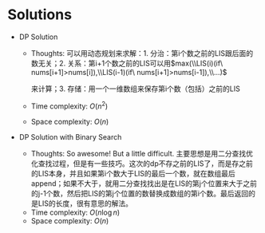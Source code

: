 # Solutions

* DP Solution

  * Thoughts: 可以用动态规划来求解：1. 分治：第i个数之前的LIS跟后面的数无关；2. 关系：第i+1个数之前的LIS可以用$max(\\LIS(i)(if\ nums[i+1]>nums[i]),\\LIS(i-1)(if\ nums[i+1]>nums[i-1]),\\...)$ 

    来计算；3. 存储：用一个一维数组来保存第i个数（包括）之前的LIS

  * Time complexity: $O(n^2)$

  * Space complexity: $O(n)$

* DP Solution with Binary Search

  * Thoughts: So awesome! But a little difficult. 主要思想是用二分查找优化查找过程，但是有一些技巧。这次的dp不存之前的LIS了，而是存之前的LIS本身，并且如果第i个数大于LIS的最后一个数，就在数组最后append；如果不大于，就用二分查找找出是在LIS的第j个位置来大于之前的j-1个数，然后把LIS的第j个位置的数替换成数组的第i个数。最后返回的是LIS的长度，很有意思的解法。
  * Time complexity: $O(n\log{n})$
  * Space complexity: $O(n)$